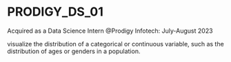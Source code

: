 # PRODIGY_DS_01

Acquired as a Data Science Intern @Prodigy Infotech: July-August 2023

visualize the distribution of a categorical or continuous variable, such as the distribution of ages or genders in a population.
